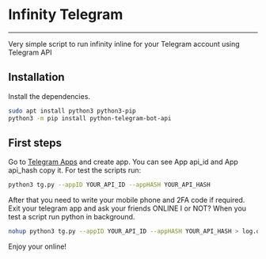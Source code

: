 # Infinity Telegram
___
Very simple script to run infinity inline for your Telegram account using Telegram API

## Installation

Install the dependencies.

```sh
sudo apt install python3 python3-pip
python3 -m pip install python-telegram-bot-api
```
## First steps
Go to [Telegram Apps](https://my.telegram.org/) and create app.
You can see App api_id and App api_hash copy it.
For test the scripts run:
```sh
python3 tg.py --appID YOUR_API_ID --appHASH YOUR_API_HASH
```
After that you need to write your mobile phone and 2FA code if required.
Exit your telegram app and ask your friends ONLINE I or NOT?
When you test a script run python in background.
```sh
nohup python3 tg.py --appID YOUR_API_ID --appHASH YOUR_API_HASH > log.out &
```
Enjoy your online!